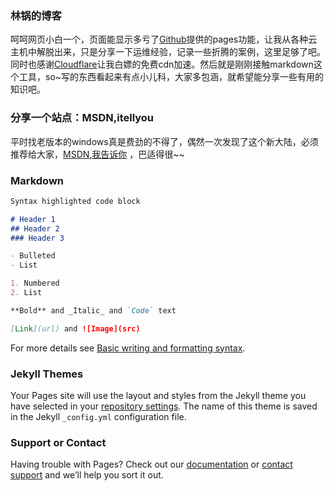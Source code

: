 ### 林锅的博客

呵呵网页小白一个，页面能显示多亏了[Github](https://github.com)提供的pages功能，让我从各种云主机中解脱出来，只是分享一下运维经验，记录一些折腾的案例，这里足够了吧。同时也感谢[Cloudflare](https://www.cloudflare.com/zh-cn/)让我白嫖的免费cdn加速。然后就是刚刚接触markdown这个工具，so~写的东西看起来有点小儿科，大家多包涵，就希望能分享一些有用的知识吧。 


### 分享一个站点：MSDN,itellyou

平时找老版本的windows真是费劲的不得了，偶然一次发现了这个新大陆，必须推荐给大家，[MSDN,我告诉你](https://msdn.itellyou.cn/) ，巴适得很~~


### Markdown
```markdown
Syntax highlighted code block

# Header 1
## Header 2
### Header 3

- Bulleted
- List

1. Numbered
2. List

**Bold** and _Italic_ and `Code` text

[Link](url) and ![Image](src)
```

For more details see [Basic writing and formatting syntax](https://docs.github.com/en/github/writing-on-github/getting-started-with-writing-and-formatting-on-github/basic-writing-and-formatting-syntax).

### Jekyll Themes

Your Pages site will use the layout and styles from the Jekyll theme you have selected in your [repository settings](https://github.com/lcrs-git/lcr.github.io/settings/pages). The name of this theme is saved in the Jekyll `_config.yml` configuration file.

### Support or Contact

Having trouble with Pages? Check out our [documentation](https://docs.github.com/categories/github-pages-basics/) or [contact support](https://support.github.com/contact) and we’ll help you sort it out.

